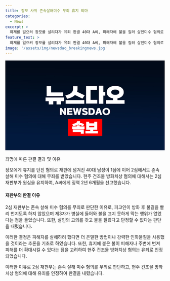 ```yaml
---
title: 장모 사위 존속살해미수 무죄 휴지 퇴마
categories:
  - News
excerpt: >
  화재를 일으켜 장모를 살려다가 유죄 판결 40대 A씨, 피해자에 불을 질러 살인미수 혐의로 기소되었으나 2심에서는 무죄가 선고됐다. 재판부는 살인 의도가 없다며 현주건조물방화치상 혐의는 유죄로 판단했지만, 존속살해미수 혐의에 대해서는 무죄로 판단했다. A씨는 휴지에 불을 붙인 뒤 피해자에게 던졌지만, 퇴마의식으로 휴지가 움직인 것이라 주장했다. 재판부는 살인 고의를 갖고 불을 질렀다고 단정하기 어려워했다.
feature_text: >
  화재를 일으켜 장모를 살려다가 유죄 판결 40대 A씨, 피해자에 불을 질러 살인미수 혐의로 기소되었으나 2심에서는 무죄가 선고됐다. 재판부는 살인 의도가 없다며 현주건조물방화치상 혐의는 유죄로 판단했지만, 존속살해미수 혐의에 대해서는 무죄로 판단했다. A씨는 휴지에 불을 붙인 뒤 피해자에게 던졌지만, 퇴마의식으로 휴지가 움직인 것이라 주장했다. 재판부는 살인 고의를 갖고 불을 질렀다고 단정하기 어려워했다.
image: '/assets/img/newsdao_breakingnews.jpg'
---
```


<p><img src="/assets/img/newsdao_breakingnews.jpg" alt="firstkoreanews 속보" /></p>

<p>죄명에 따른 판결 결과 및 이유</p>

<p>장모에게 휴지를 던진 혐의로 재판에 넘겨진 40대 남성이 1심에 이어 2심에서도 존속 살해 미수 혐의에 대해 무죄를 받았습니다. 현주 건조물 방화치상 혐의에 대해서는 2심 재판부가 원심을 유지하여, A씨에게 징역 2년 6개월을 선고했습니다.</p>

<h4>재판부의 판결 이유</h4>

<p>2심 재판부는 존속 살해 미수 혐의를 무죄로 판단한 이유로, 피고인이 방화 후 불길을 빨리 번지도록 하지 않았으며 제3자가 병실에 들어와 불을 끄지 못하게 막는 행위가 없었다는 점을 들었습니다. 또한, 살인의 고의를 갖고 불을 질렀다고 단정할 수 없다는 판단을 내렸습니다. </p>

<p>이러한 결정은 피해자를 살해하려 했다면 더 은밀한 방법이나 강력한 인화물질을 사용했을 것이라는 추론을 기초로 하였습니다. 또한, 휴지에 붙은 불이 피해자나 주변에 번져 피해를 더 확대시킬 수 있다는 점을 고려하여 현주 건조물 방화치상 혐의는 유죄로 인정되었습니다.</p>

<p>이러한 이유로 2심 재판부는 존속 살해 미수 혐의를 무죄로 판단하고, 현주 건조물 방화치상 혐의에 대해 유죄를 인정하여 판결을 내렸습니다.</p>

<p data-ke-size="size16">&nbsp;</p>

